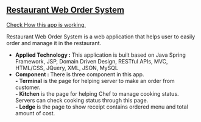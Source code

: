 <h2>
  <a href="https://youtu.be/cgBGUhNTda4">Restaurant Web Order System
</h2>
<p>Check How this app is working.</p></a>

<p> Restaurant Web Order System is a web application that helps user to easily order and manage it in the restaurant.</p>
<ul>
  <li><b>Applied Technology : </b>This application is built based on Java Spring Framework, JSP,
Domain Driven Design, RESTful APIs, MVC, HTML/CSS, JQuery, XML, JSON, MySQL </li>
  <li><b>Component : </b>There is three component in this app. 
    <br><b>- Terminal</b> is the page for helping server to make an order from customer. 
    <br><b>- Kitchen</b> is the page for helping Chef to manage cooking status. Servers can check cooking status through this page. 
    <br><b>- Ledge</b> is the page to show receipt contains ordered menu and total amount of cost.</li>
  
</ul>
